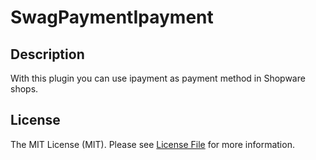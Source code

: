 # SwagPaymentIpayment

## Description
With this plugin you can use ipayment as payment method in Shopware shops.

## License

The MIT License (MIT). Please see [License File](LICENSE) for more information.
